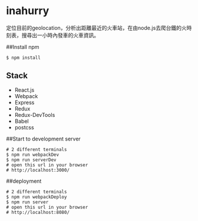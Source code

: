# inahurry
定位目前的geolocation，分析出距離最近的火車站，在由node.js去爬台鐵的火時刻表，搜尋出一小時內發車的火車資訊。

##Install npm
``` text
$ npm install
```
## Stack

- React.js
- Webpack
- Express
- Redux
- Redux-DevTools
- Babel
- postcss

##Start to development server

``` text
# 2 different terminals  
$ npm run webpackDev
$ npm run serverDev
# open this url in your browser
# http://localhost:3000/
```
##deployment

``` text
# 2 different terminals  
$ npm run webpackDeploy
$ npm run server
# open this url in your browser
# http://localhost:8080/
```
